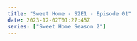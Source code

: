 ```yaml
---
title: "Sweet Home - S2E1 - Episode 01"
date: 2023-12-02T01:27:45Z
series: ["Sweet Home Season 2"]
---
```



<mux-player stream-type="on-demand"
  src="https://kp3d-my.sharepoint.com/personal/ryoo_kp3d_onmicrosoft_com/_layouts/15/download.aspx?share=EWarbVy3tiVFhNYuolhJFvcBtoEfqoac2t7PNmuo6mNskQ" prefer-playback="mse" controls>
  </mux-player>
  
  
  <script src="https://cdn.jsdelivr.net/npm/@mux/mux-player"></script>
  
 <script type="application/ld+json">
 {
  "@context": "https://schema.org/",
  "@type": "VideoObject",
  "name": "Sweet Home - S2E1 - Episode 01",
  "contentUrl": "https://stream.mux.com/qktNZH00hAmucESUAgULIl7bsZrhZsSgpWamFKlDxHAk.m3u8",
  "thumbnailUrl": "https://www.themoviedb.org/t/p/original/kXETwHWqdCAzyrCWloBpaq96oyh.jpg?width=314&fit_mode=preserve&time=25",
  "uploadDate": "2023-12-02T01:27:45Z",
}

</script>
